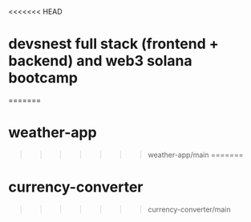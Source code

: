 <<<<<<< HEAD
# devsnest full stack (frontend + backend) and web3 solana bootcamp
=======
# weather-app
>>>>>>> weather-app/main
=======
# currency-converter
>>>>>>> currency-converter/main
